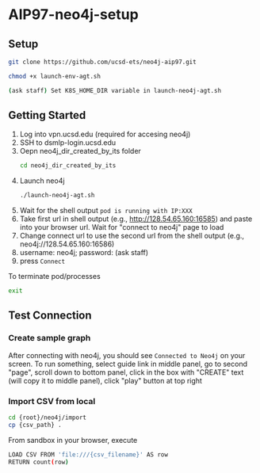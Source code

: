 # AIP97-neo4j-setup

<!-- ABOUT THE PROJECT -->
## Setup
```sh
git clone https://github.com/ucsd-ets/neo4j-aip97.git
```
```sh
chmod +x launch-env-agt.sh
```
```sh
(ask staff) Set K8S_HOME_DIR variable in launch-neo4j-agt.sh
```

<!-- GETTING STARTED -->
## Getting Started
1. Log into vpn.ucsd.edu (required for accesing neo4j)<br/>
2. SSH to dsmlp-login.ucsd.edu
3. Oepn neo4j_dir_created_by_its folder
   ```sh
   cd neo4j_dir_created_by_its
   ```
4. Launch neo4j
   ```sh
   ./launch-neo4j-agt.sh
   ```
5. Wait for the shell output ``` pod is running with IP:XXX ``` <br/>
6. Take first url in shell output (e.g., http://128.54.65.160:16585) and paste into your browser url. Wait for "connect to neo4j" page to load<br/>
7. Change connect url to use the second url from the shell output (e.g., neo4j://128.54.65.160:16586)<br/>
8. username: neo4j; password: (ask staff)<br/>
9. press ```Connect```<br/>

To terminate pod/processes
```sh
exit
```
<!-- USAGE EXAMPLES -->
## Test Connection
### Create sample graph
After connecting with neo4j, you should see ```Connected to Neo4j``` on your screen. To run something, select guide link in middle panel, go to second "page", scroll down to bottom panel, click in the box with "CREATE" text (will copy it to middle panel), click "play" button at top right

### Import CSV from local
```sh
cd {root}/neo4j/import
cp {csv_path} .
```
From sandbox in your browser, execute <br/>
```sh
LOAD CSV FROM 'file:///{csv_filename}' AS row
RETURN count(row)
```


